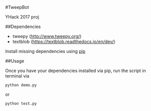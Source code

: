 #TweepBot

YHack 2017 proj

##Dependencies

* tweepy (http://www.tweepy.org/)
* textblob (https://textblob.readthedocs.io/en/dev/)

Install missing dependencies using [pip](https://pip.pypa.io/en/stable/installing/)

##Usage

Once you have your dependencies installed via pip, run the script in terminal via

```
python demo.py
```
or
```
python test.py
```
